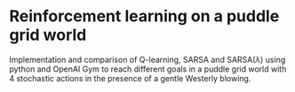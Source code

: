 # Reinforcement learning on a puddle grid world
Implementation and comparison of Q-learning, SARSA and SARSA($\lambda$) using python and OpenAI Gym to reach different goals in a puddle grid world with 4 stochastic actions in the presence of a gentle Westerly blowing.
